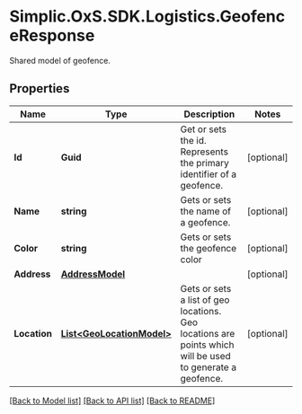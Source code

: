 # Simplic.OxS.SDK.Logistics.GeofenceResponse
Shared model of geofence.

## Properties

Name | Type | Description | Notes
------------ | ------------- | ------------- | -------------
**Id** | **Guid** | Get or sets the id.     Represents the primary identifier of a geofence.   | [optional] 
**Name** | **string** | Gets or sets the name of a geofence. | [optional] 
**Color** | **string** | Gets or sets the geofence color | [optional] 
**Address** | [**AddressModel**](AddressModel.md) |  | [optional] 
**Location** | [**List&lt;GeoLocationModel&gt;**](GeoLocationModel.md) | Gets or sets a list of geo locations.     Geo locations are points which will be used to generate a geofence.   | [optional] 

[[Back to Model list]](../README.md#documentation-for-models) [[Back to API list]](../README.md#documentation-for-api-endpoints) [[Back to README]](../README.md)

